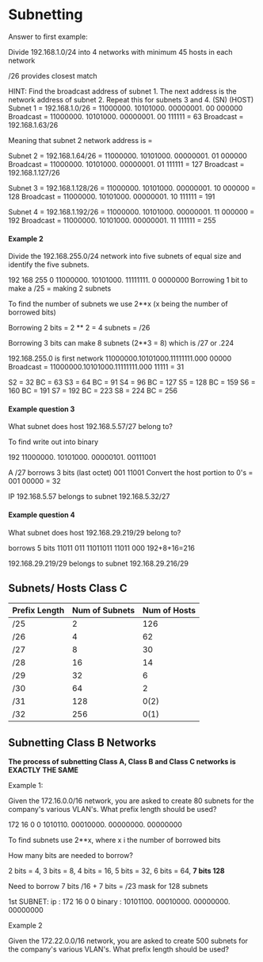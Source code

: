 # Subnetting

Answer to first example:

Divide 192.168.1.0/24 into 4 networks with minimum 45 hosts in each network

/26 provides closest match

HINT: Find the broadcast address of subnet 1. The next address is the network address of subnet 2. Repeat this for subnets 3 and 4.
														 (SN) (HOST)
Subnet 1 = 192.168.1.0/26 = 11000000. 10101000. 00000001. 00  000000
Broadcast                 = 11000000. 10101000. 00000001. 00  111111 = 63
Broadcast = 192.168.1.63/26

Meaning that subnet 2 network address is = 

Subnet 2 = 192.168.1.64/26 = 11000000. 10101000. 00000001. 01 000000 
Broadcast 				   = 11000000. 10101000. 00000001. 01 111111 = 127
Broadcast = 192.168.1.127/26

Subnet 3 = 192.168.1.128/26 = 11000000. 10101000. 00000001. 10 000000 = 128
Broadcast 				    = 11000000. 10101000. 00000001. 10 111111 = 191

Subnet 4 = 192.168.1.192/26 = 11000000. 10101000. 00000001. 11 000000 = 192
Broadcast 				    = 11000000. 10101000. 00000001. 11 111111 = 255


#### Example 2

Divide the 192.168.255.0/24 network into five subnets of equal size and identify the five subnets.


192			168			255			0
11000000.	10101000.	11111111.	0 0000000
									Borrowing 1 bit to make a /25 = making 2 subnets

To find the number of subnets we use 2**x (x being the number of borrowed bits)

Borrowing 2 bits = 2 ** 2 = 4 subnets = /26

Borrowing 3 bits can make 8 subnets (2**3 = 8) which is /27 or .224

192.168.255.0 is first network 11000000.10101000.11111111.000  00000
Broadcast 					 = 11000000.10101000.11111111.000  11111 = 31

S2 = 32 BC = 63
S3 = 64 BC = 91
S4 = 96 BC = 127
S5 = 128 BC = 159
S6 = 160 BC = 191
S7 = 192 BC = 223
S8 = 224 BC = 256

#### Example question 3

What subnet does host 192.168.5.57/27 belong to?

To find write out into binary

192
11000000.	10101000.	00000101.	00111001

A /27 borrows 3 bits (last octet) 001 11001 
Convert the host portion to 0's = 001 00000 = 32

IP 192.168.5.57 belongs to subnet 192.168.5.32/27


#### Example question 4

What subnet does host 192.168.29.219/29 belong to?

borrows 5 bits 11011 011    11011011
			   11011 000
			   192+8+16=216

192.168.29.219/29 belongs to subnet 192.168.29.216/29


## Subnets/ Hosts Class C

| Prefix Length | Num of Subnets | Num of Hosts |
|---------------|----------------|--------------|
| /25           | 2              | 126          |
| /26           | 4              | 62           |
| /27           | 8              | 30           |
| /28           | 16             | 14           |
| /29           | 32             | 6            |
| /30           | 64             | 2            |
| /31           | 128            | 0(2)         |
| /32           | 256            | 0(1)         |


## Subnetting Class B Networks

**The process of subnetting Class A, Class B and Class C networks is EXACTLY THE SAME**

Example 1:

Given the 172.16.0.0/16 network, you are asked to create 80 subnets for the company's various VLAN's. What prefix length should be used?

172			16			0			0
1010110.	00010000.	00000000.	00000000

To find subnets use 2**x, where x i the number of borrowed bits

How many bits are needed to borrow? 

2 bits = 4, 3 bits = 8, 4 bits = 16, 5 bits = 32, 6 bits = 64, **7 bits 128**

Need to borrow 7 bits /16 + 7 bits = /23 mask for 128 subnets

1st SUBNET:
ip     :	172			16			0			0
binary :	10101100.	00010000.	00000000.	00000000

Example 2

Given the 172.22.0.0/16 network, you are asked to create 500 subnets for the company's various VLAN's. What prefix length should be used?


